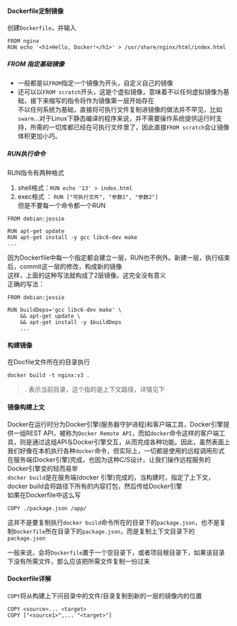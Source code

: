#### Dockerfile定制镜像
创建`Dockerfile`，并输入  
```shell
FROM nginx
RUN echo '<h1>Hello, Docker!</h1>' > /usr/share/nginx/html/index.html
```
##### FROM 指定基础镜像
- 一般都是以`FROM`指定一个镜像为开头，自定义自己的镜像  
- 还可以以`FROM scratch`开头，这是个虚拟镜像，意味着不以任何虚拟镜像为基础，接下来缩写的指令将作为镜像第一层开始存在  
  不以任何系统为基础，直接将可执行文件复制进镜像的做法并不罕见，比如`swarm`...对于Linux下静态编译的程序来说，并不需要操作系统提供运行时支持，所需的一切库都已经在可执行文件里了，因此直接`FROM scratch`会让镜像体积更加小巧。

##### RUN执行命令  
RUN指令有两种格式  
1. shell格式：`RUN echo '13' > index.html`  
2. exec格式 ： `RUN ["可执行文件", "参数1", "参数2"]`  
但是不要每一个命令都一个RUN
```docker
FROM debian:jessie

RUN apt-get update
RUN apt-get install -y gcc libc6-dev make
...
```
因为Dockerfile中每一个指定都会建立一层，RUN也不例外。新建一层，执行结束后，commit这一层的修改，构成新的镜像  
这样，上面的这种写法就构成了2层镜像。这完全没有意义  
正确的写法：
```docker
FROM debian:jessie

RUN buildDeps='gcc libc6-dev make' \
    && apt-get update \
    && apt-get install -y $buildDeps
    ...
```

#### 构建镜像
在Docfile文件所在的目录执行
```shell
docker build -t nginx:v3 .
```
> . 表示当前目录，这个指的是上下文路径，详情见下  

#### 镜像构建上文
Docker在运行时分为Docker引擎(服务器守护进程)和客户端工具，Docker引擎提供一组REST API，被称为`Docker Remote API`，而如`docker`命令这样的客户端工具，则是通过这组API与Docker引擎交互，从而完成各种功能。因此，虽然表面上我们好像在本机执行各种`docker`命令，但实际上，一切都是使用的远程调用形式在服务端(Docker引擎)完成，也因为这种C/S设计，让我们操作远程服务的Docker引擎变的轻而易举  
`docker build`是在服务端(docker 引擎)完成的，当构建时，指定了上下文，docker build会将路径下所有的内容打包，然后传给Docker引擎  
如果在Dockerfile中这么写  
```
COPY ./package.json /app/
```
这并不是要复制执行`docker build`命令所在的目录下的`package.json`，也不是复制`Dockerfile`所在目录下的`package.json`，而是复制上下文目录下的`package.json`  

一般来说，会将`Dockerfile`置于一个空目录下，或者项目根目录下，如果该目录下没有所需文件，那么应该把所需文件复制一份过来  

#### Dockerfile详解  
`COPY`将从构建上下问目录中<source>的文件/目录复制到新的一层的镜像内的<target>位置  
```
COPY <source>... <target>
COPY ["<source1>",... "<target>"]
```
